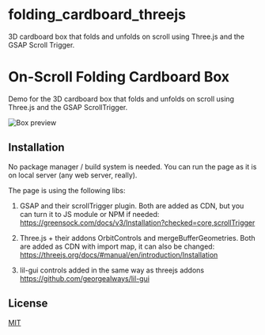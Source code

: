 # folding_cardboard_threejs

3D cardboard box that folds and unfolds on scroll using Three.js and the GSAP Scroll Trigger.

# On-Scroll Folding Cardboard Box

Demo for the 3D cardboard box that folds and unfolds on scroll using Three.js and the GSAP ScrollTrigger.

![Box preview](../preview/box-preview.gif)

## Installation

No package manager / build system is needed.
You can run the page as it is on local server (any web server, really).

The page is using the following libs:

1) GSAP and their scrollTrigger plugin.
Both are added as CDN, but you can turn it to JS module or NPM if needed:
<https://greensock.com/docs/v3/Installation?checked=core,scrollTrigger>

2) Three.js + their addons OrbitControls and mergeBufferGeometries.
Both are added as CDN with import map, it can also be changed:
<https://threejs.org/docs/#manual/en/introduction/Installation>

3) lil-gui controls added in the same way as threejs addons
<https://github.com/georgealways/lil-gui>

## License

[MIT](LICENSE)
